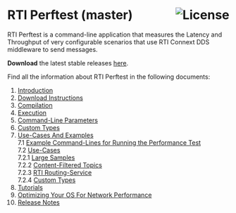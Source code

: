 # RTI Perftest (master) [<img alt="License" src="https://img.shields.io/badge/License-EPL%201.0-red.svg" align="right" />](https://opensource.org/licenses/EPL-1.0)

RTI Perftest is a command-line application that measures the Latency and Throughput of very configurable scenarios that use RTI Connext DDS middleware to send messages.

**Download** the latest stable releases [here](https://github.com/rticommunity/rtiperftest/releases).

Find all the information about RTI Perftest in the following documents:

1.  [Introduction](srcDoc/introduction.rst)
2.  [Download Instructions](srcDoc/download.rst)
3.  [Compilation](srcDoc/compilation.rst)
4.  [Execution](srcDoc/execution.rst)
5.  [Command-Line Parameters](srcDoc/command_line_parameters.rst)
6.  [Custom Types](srcDoc/custom_types.rst)  
7.  [Use-Cases And Examples](srcDoc/examples.rst)  
    7.1 [Example Command-Lines for Running the Performance Test](srcDoc/examples.rst)  
    7.2 [Use-Cases](srcDoc/examples.rst)  
        7.2.1 [Large Samples](srcDoc/examples.rst#large-samples)  
        7.2.2 [Content-Filtered Topics](srcDoc/examples.rst#content-filtered-topics)  
        7.2.3 [RTI Routing-Service](srcDoc/examples.rst#rti-routing-service)  
        7.2.4 [Custom Types](srcDoc/examples.rst#using-custom-types)  
8.  [Tutorials](srcDoc/tutorials/index.md)
9.  [Optimizing Your OS For Network Performance](srcDoc/tuning_os.rst)
10.  [Release Notes](srcDoc/release_notes.rst)